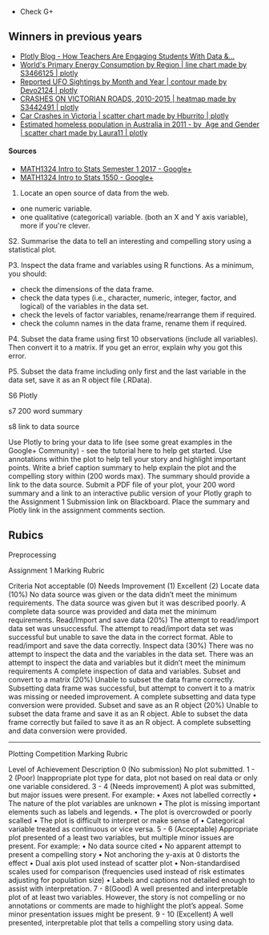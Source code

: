 - Check G+

## Winners in previous years
- [Plotly Blog - How Teachers Are Engaging Students With Data &...](https://blog.plot.ly/post/116570375847/how-teachers-are-engaging-students-with-data)
- [World's Primary Energy Consumption by Region | line chart made by S3466125 | plotly](https://plot.ly/~s3466125/226/worlds-primary-energy-consumption-by-region/)
- [Reported UFO Sightings by Month and Year | contour made by Devo2124 | plotly](https://plot.ly/~devo2124/40/reported-ufo-sightings-by-month-and-year/)
- [CRASHES ON VICTORIAN ROADS, 2010-2015 | heatmap made by S3442491 | plotly](https://plot.ly/~s3442491/252/crashes-on-victorian-roads-2010-2015/)
- [Car Crashes in Victoria | scatter chart made by Hburrito | plotly](https://plot.ly/~hburrito/222/car-crashes-in-victoria/)
- [Estimated homeless population in Australia in 2011 - by  Age and Gender | scatter chart made by Laura11 | plotly](https://plot.ly/~laura11/109/estimated-homeless-population-in-australia-in-2011-by-age-and-gender/)

#### Sources
- [MATH1324 Intro to Stats Semester 1 2017 - Google+](https://plus.google.com/u/0/communities/106131038519879768191/stream/62b1388c-a243-41c7-8626-e782bce2fe39)
- [MATH1324 Intro to Stats 1550 - Google+](https://plus.google.com/u/0/communities/110105407102449527385)

1. Locate an open source of data from the web.
- one numeric variable.
- one qualitative (categorical) variable.
(both an X and Y axis variable), more if you're clever.

S2. Summarise the data to tell an interesting and compelling story using a statistical plot.

P3. Inspect the data frame and variables using R functions. As a minimum, you should:
- check the dimensions of the data frame.
- check the data types (i.e., character, numeric, integer, factor, and logical) of the variables in the data set.
- check the levels of factor variables, rename/rearrange them if required.
- check the column names in the data frame, rename them if required.

P4. Subset the data frame using first 10 observations (include all variables). Then convert it to a matrix. If you get an error, explain why you got this error.

P5. Subset the data frame including only first and the last variable in the data set, save it as an R object file (.RData).

S6 Plotly

s7 200 word summary

s8 link to data source

Use Plotly to bring your data to life (see some great examples in the Google+ Community) - see the tutorial here to help get started.
Use annotations within the plot to help tell your story and highlight important points.
Write a brief caption summary to help explain the plot and the compelling story within (200 words max). The summary should provide a link to the data source.
Submit a PDF file of your plot, your 200 word summary and a link to an interactive public version of your Plotly graph to the Assignment 1 Submission link on Blackboard. Place the summary and Plotly link in the assignment comments section.


Rubics
--------------

Preprocessing

Assignment 1 Marking Rubric

Criteria
Not acceptable
(0)
Needs Improvement
(1)
Excellent
(2)
Locate data
(10%)
No data source was given or the data didn’t meet the minimum requirements.
The data source was given but
it was described poorly.
A complete data source was provided and data met the minimum requirements.
Read/Import and save data (20%)
The attempt to read/import data set was unsuccessful.
The attempt to read/import data set was successful but unable to save the data in the correct format.
Able to read/import and save the data correctly.
Inspect data (30%)
There was no attempt to inspect the data and the variables in the data set.
There was an attempt to inspect the data and variables but it didn’t meet the minimum requirements
A complete inspection of data and variables.
Subset and convert to a matrix (20%)
Unable to subset the data frame correctly.
Subsetting data frame was successful, but attempt to convert it to a matrix was missing or needed improvement.
A complete subsetting and data type conversion were provided.
Subset and save as an R object (20%)
Unable to subset the data frame and save it as an R object.
Able to subset the data frame correctly but failed to save it as an R object.
A complete subsetting and data conversion were provided.


------------------------

Plotting Competition Marking Rubric

Level of Achievement
Description
0 (No submission)
No plot submitted.
1 - 2 (Poor)
Inappropriate plot type for data, plot not based on real data or only one variable considered.
3 - 4 (Needs improvement)
A plot was submitted, but major issues were present. For example:
	•	Axes not labelled correctly
	•	The nature of the plot variables are unknown
	•	The plot is missing important elements such as labels and legends.
	•	The plot is overcrowded or poorly scalled
	•	The plot is difficult to interpret or make sense of
	•	Categorical variable treated as continuous or vice versa.
5 - 6 (Acceptable)
Appropriate plot presented of a least two variables, but multiple minor  issues are present. For example:
	•	No data source cited
	•	No apparent attempt to present a compelling story
	•	Not anchoring the y-axis at 0 distorts the effect
	•	Dual axis plot used instead of scatter plot
	•	Non-standardised scales used for comparison (frequencies used instead of risk estimates adjusting for population size)
	•	Labels and captions not detailed enough to assist with interpretation.
7 - 8(Good)
A well presented and interpretable plot of at least two variables. However, the story is not compelling or no annotations or comments are made to highlight the plot’s appeal. Some minor presentation issues might be present.
9 - 10 (Excellent)
A well presented, interpretable plot that tells a compelling story using data.
